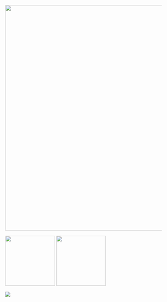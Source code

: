 <div>
  <img width="725px" src="https://github-profile-summary-cards.vercel.app/api/cards/profile-details?username=chou-dai&include_all_commits=true&count_private=true&count_private=true&theme=github_dark" />
</div>

<br>

<div align="left">
  <img height="160px" src="https://github-readme-stats.vercel.app/api?username=chou-dai&show_icons=true&include_all_commits=true&count_private=true&theme=github_dark" />
  <img height="160px" src="https://github-readme-stats.vercel.app/api/top-langs/?username=chou-dai&layout=compact&theme=github_dark" />
</div>

<br>

<div>
  <img src="https://github-profile-trophy.vercel.app/?username=chou-dai&theme=darkhub&column=7" />
</div>
